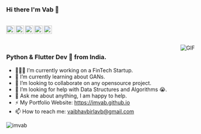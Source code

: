 ### Hi there I'm Vab 👋
<br/>
<a href="https://twitter.com/immvab">
  <img align="left" alt="Vaibhav's Twitter" width="22px" src="https://cdn.jsdelivr.net/npm/simple-icons@v3/icons/twitter.svg" />
</a>
<a href="https://www.linkedin.com/in/vaibhav-birla-960412b7">
  <img align="left" alt="Vaibhav's LinkdeIN" width="22px" src="https://cdn.jsdelivr.net/npm/simple-icons@v3/icons/linkedin.svg" />
</a>
<a href="https://medium.com/@imvab">
  <img align="left" alt="Vaibhav's Medium" width="22px" src="https://cdn.jsdelivr.net/npm/simple-icons@v3/icons/medium.svg" />
</a>
<a href="https://kaggle.com/immvab">
  <img align="left" alt="Vaibhav's Kaggle" width="22px" src="https://cdn.jsdelivr.net/npm/simple-icons@3.1.0/icons/kaggle.svg" />
</a>
<a href="https://www.instagram.com/immvab/">
  <img align="left" alt="Vaibhav's Instagram" width="22px" src="https://cdn.jsdelivr.net/npm/simple-icons@3.1.0/icons/instagram.svg" />
</a>
<br />
<br></br>

<img align="right" alt="GIF" src="https://media.giphy.com/media/1XCcD9VLQZ2Io/giphy.gif" />

### Python & Flutter Dev 🚀 from India.
- 👨🏽‍💻 I’m currently working on a FinTech Startup.
- 🌱 I’m currently learning about GANs.
- 👯 I’m looking to collaborate on any opensource project.
- 🤔 I’m looking for help with Data Structures and Algorithms 😭.
- 💬 Ask me about anything, I am happy to help.
- ⚡️ My Portfolio Website: https://imvab.github.io
- 📫 How to reach me: vaibhavbirlavb@gmail.com
<!-- 📝[Resume](https://drive.google.com/file/d/1TIgJ7rDBUYSkbs_QNcIEttJ5BFaIW3nn/view)-->

<p align="left"> <img src="https://komarev.com/ghpvc/?username=imvab" alt="imvab" /> </p>
